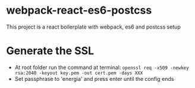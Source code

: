# webpack-react-es6-postcss
This project is a react boilerplate with webpack, es6 and postcss setup

# Generate the SSL
- At root folder run the command at terminal: `openssl req -x509 -newkey rsa:2048 -keyout key.pem -out cert.pem -days XXX`
- Set passphrase to 'energia' and press enter until the config ends
